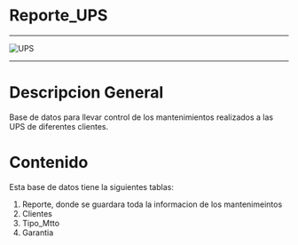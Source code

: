 # Reporte_UPS
<hr>
    <img src="file:///C:/Users/pc/Downloads/_588d4238-79fa-424f-9fb3-201d80b8bd3c.jpeg" alt="UPS">
<hr>

# Descripcion General

Base de datos para llevar control de los mantenimientos realizados a las UPS de diferentes clientes.

# Contenido

Esta base de datos tiene la siguientes tablas:

1. Reporte, donde se guardara toda la informacion de los mantenimeintos
2. Clientes
3. Tipo_Mtto
4. Garantia



